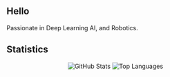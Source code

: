 ## Hello
Passionate in Deep Learning AI, and Robotics.

## Statistics

<p align="center">
  <img src="https://github-readme-stats.vercel.app/api?username=yosuahres&show_icons=true&theme=tokyonight" alt="GitHub Stats" />
  <img src="https://github-readme-stats.vercel.app/api/top-langs/?username=yosuahres&layout=compact&theme=tokyonight" alt="Top Languages" />
</p>


